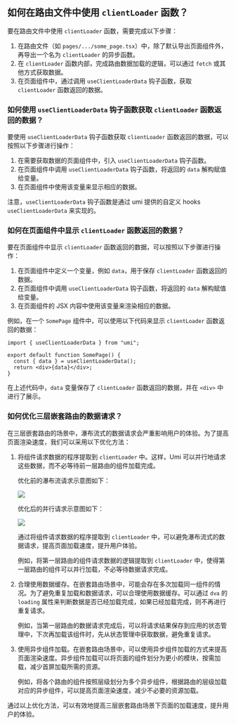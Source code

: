 ## 如何在路由文件中使用 `clientLoader` 函数？

要在路由文件中使用 `clientLoader` 函数，需要完成以下步骤：

1. 在路由文件（如 `pages/.../some_page.tsx`）中，除了默认导出页面组件外，再导出一个名为 `clientLoader` 的异步函数。
2. 在 `clientLoader` 函数内部，完成路由数据加载的逻辑，可以通过 `fetch` 或其他方式获取数据。
3. 在页面组件中，通过调用 `useClientLoaderData` 钩子函数，获取 `clientLoader` 函数返回的数据。

### 如何使用 `useClientLoaderData` 钩子函数获取 `clientLoader` 函数返回的数据？

要使用 `useClientLoaderData` 钩子函数获取 `clientLoader` 函数返回的数据，可以按照以下步骤进行操作：

1. 在需要获取数据的页面组件中，引入 `useClientLoaderData` 钩子函数。
2. 在页面组件中调用 `useClientLoaderData` 钩子函数，将返回的 `data` 解构赋值给变量。
3. 在页面组件中使用该变量来显示相应的数据。

注意，`useClientLoaderData` 钩子函数是通过 umi 提供的自定义 hooks `useClientLoaderData` 来实现的。

### 如何在页面组件中显示 `clientLoader` 函数返回的数据？

要在页面组件中显示 `clientLoader` 函数返回的数据，可以按照以下步骤进行操作：

1. 在页面组件中定义一个变量，例如 `data`，用于保存 `clientLoader` 函数返回的数据。
2. 在页面组件中调用 `useClientLoaderData` 钩子函数，将返回的 `data` 解构赋值给变量。
3. 在页面组件的 JSX 内容中使用该变量来渲染相应的数据。

例如，在一个 `SomePage` 组件中，可以使用以下代码来显示 `clientLoader` 函数返回的数据：

```tsx
import { useClientLoaderData } from "umi";

export default function SomePage() {
  const { data } = useClientLoaderData();
  return <div>{data}</div>;
}
```

在上述代码中，`data` 变量保存了 `clientLoader` 函数返回的数据，并在 `<div>` 中进行了展示。

### 如何优化三层嵌套路由的数据请求？

在三层嵌套路由的场景中，瀑布流式的数据请求会严重影响用户的体验。为了提高页面渲染速度，我们可以采用以下优化方法：

1. 将组件请求数据的程序提取到 `clientLoader` 中。这样，Umi 可以并行地请求这些数据，而不必等待前一层路由的组件加载完成。

   优化前的瀑布流请求示意图如下：

   ![](https://img.alicdn.com/imgextra/i1/O1CN01OcsOL91CPw46Pm7vz_!!6000000000074-1-tps-600-556.gif)

   优化后的并行请求示意图如下：

   ![](https://img.alicdn.com/imgextra/i3/O1CN01URnLH81un9EVYGeL9_!!6000000006081-1-tps-600-556.gif)

   通过将组件请求数据的程序提取到 `clientLoader` 中，可以避免瀑布流式的数据请求，提高页面加载速度，提升用户体验。

   例如，将第一层路由的组件请求数据的逻辑提取到 `clientLoader` 中，使得第一层路由的组件可以并行加载，不必等待数据请求完成。

2. 合理使用数据缓存。在嵌套路由场景中，可能会存在多次加载同一组件的情况。为了避免重复加载和数据请求，可以合理使用数据缓存。可以通过 `dva` 的 `loading` 属性来判断数据是否已经加载完成，如果已经加载完成，则不再进行重复请求。

   例如，当第一层路由的数据请求完成后，可以将请求结果保存到应用的状态管理中，下次再加载该组件时，先从状态管理中获取数据，避免重复请求。

3. 使用异步组件加载。在嵌套路由场景中，可以使用异步组件加载的方式来提高页面渲染速度。异步组件加载可以将页面的组件划分为更小的模块，按需加载，减少首屏加载所需的资源。

   例如，将各个路由的组件按照层级划分为多个异步组件，根据路由的层级加载对应的异步组件，可以提高页面渲染速度，减少不必要的资源加载。

通过以上优化方法，可以有效地提高三层嵌套路由场景下页面的加载速度，提升用户的体验。
